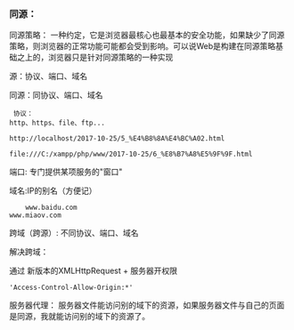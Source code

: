 ### 同源：
            
同源策略：
    一种约定，它是浏览器最核心也最基本的安全功能，如果缺少了同源策略，则浏览器的正常功能可能都会受到影响。可以说Web是构建在同源策略基础之上的，浏览器只是针对同源策略的一种实现

源：协议、端口、域名

同源：同协议、端口、域名

     协议：
    http、https、file、ftp...
    
    http://localhost/2017-10-25/5_%E4%B8%8A%E4%BC%A02.html
    
    file:///C:/xampp/php/www/2017-10-25/6_%E8%B7%A8%E5%9F%9F.html

端口:
    专门提供某项服务的"窗口"
                
域名:IP的别名（方便记）
                
        www.baidu.com
    www.miaov.com

跨域（跨源）:
    不同协议、端口、域名

解决跨域：
        
通过 新版本的XMLHttpRequest  + 服务器开权限
        
    'Access-Control-Allow-Origin:*'

服务器代理：
    服务器文件能访问别的域下的资源，如果服务器文件与自己的页面
    是同源，我就能访问别的域下的资源了。
